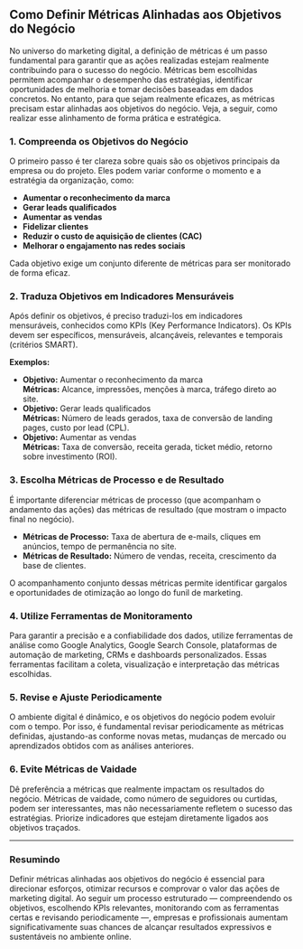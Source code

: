 
## Como Definir Métricas Alinhadas aos Objetivos do Negócio

No universo do marketing digital, a definição de métricas é um passo fundamental para garantir que as ações realizadas estejam realmente contribuindo para o sucesso do negócio. Métricas bem escolhidas permitem acompanhar o desempenho das estratégias, identificar oportunidades de melhoria e tomar decisões baseadas em dados concretos. No entanto, para que sejam realmente eficazes, as métricas precisam estar alinhadas aos objetivos do negócio. Veja, a seguir, como realizar esse alinhamento de forma prática e estratégica.

### 1. Compreenda os Objetivos do Negócio

O primeiro passo é ter clareza sobre quais são os objetivos principais da empresa ou do projeto. Eles podem variar conforme o momento e a estratégia da organização, como:

- **Aumentar o reconhecimento da marca**
- **Gerar leads qualificados**
- **Aumentar as vendas**
- **Fidelizar clientes**
- **Reduzir o custo de aquisição de clientes (CAC)**
- **Melhorar o engajamento nas redes sociais**

Cada objetivo exige um conjunto diferente de métricas para ser monitorado de forma eficaz.

### 2. Traduza Objetivos em Indicadores Mensuráveis

Após definir os objetivos, é preciso traduzi-los em indicadores mensuráveis, conhecidos como KPIs (Key Performance Indicators). Os KPIs devem ser específicos, mensuráveis, alcançáveis, relevantes e temporais (critérios SMART).

**Exemplos:**
- **Objetivo:** Aumentar o reconhecimento da marca  
  **Métricas:** Alcance, impressões, menções à marca, tráfego direto ao site.
- **Objetivo:** Gerar leads qualificados  
  **Métricas:** Número de leads gerados, taxa de conversão de landing pages, custo por lead (CPL).
- **Objetivo:** Aumentar as vendas  
  **Métricas:** Taxa de conversão, receita gerada, ticket médio, retorno sobre investimento (ROI).

### 3. Escolha Métricas de Processo e de Resultado

É importante diferenciar métricas de processo (que acompanham o andamento das ações) das métricas de resultado (que mostram o impacto final no negócio).

- **Métricas de Processo:** Taxa de abertura de e-mails, cliques em anúncios, tempo de permanência no site.
- **Métricas de Resultado:** Número de vendas, receita, crescimento da base de clientes.

O acompanhamento conjunto dessas métricas permite identificar gargalos e oportunidades de otimização ao longo do funil de marketing.

### 4. Utilize Ferramentas de Monitoramento

Para garantir a precisão e a confiabilidade dos dados, utilize ferramentas de análise como Google Analytics, Google Search Console, plataformas de automação de marketing, CRMs e dashboards personalizados. Essas ferramentas facilitam a coleta, visualização e interpretação das métricas escolhidas.

### 5. Revise e Ajuste Periodicamente

O ambiente digital é dinâmico, e os objetivos do negócio podem evoluir com o tempo. Por isso, é fundamental revisar periodicamente as métricas definidas, ajustando-as conforme novas metas, mudanças de mercado ou aprendizados obtidos com as análises anteriores.

### 6. Evite Métricas de Vaidade

Dê preferência a métricas que realmente impactam os resultados do negócio. Métricas de vaidade, como número de seguidores ou curtidas, podem ser interessantes, mas não necessariamente refletem o sucesso das estratégias. Priorize indicadores que estejam diretamente ligados aos objetivos traçados.

---

### Resumindo

Definir métricas alinhadas aos objetivos do negócio é essencial para direcionar esforços, otimizar recursos e comprovar o valor das ações de marketing digital. Ao seguir um processo estruturado — compreendendo os objetivos, escolhendo KPIs relevantes, monitorando com as ferramentas certas e revisando periodicamente —, empresas e profissionais aumentam significativamente suas chances de alcançar resultados expressivos e sustentáveis no ambiente online.
```
